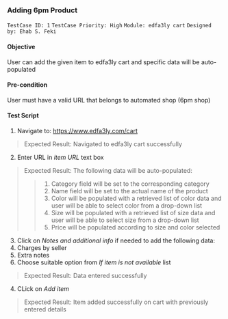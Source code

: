 ### Adding 6pm Product 
```TestCase ID: 1```
```TestCase Priority: High```
```Module: edfa3ly cart```
```Designed by: Ehab S. Feki```

#### Objective
User can add the given item to edfa3ly cart and specific data will be auto-populated
#### Pre-condition
User must have a valid URL that belongs to automated shop (6pm shop)
#### Test Script
1. Navigate to: https://www.edfa3ly.com/cart
> Expected Result: Navigated to edfa3ly cart successfully
2. Enter URL in *item URL* text box
> Expected Result: The following data will be auto-populated:
>> 1. Category field will be set to the corresponding category
>> 2. Name field will be set to the actual name of the product
>> 3. Color will be populated with a retrieved list of color data and user will be able to select color from a drop-down list
>> 4. Size will be populated with a retrieved list of size data and user will be able to select size from a drop-down list
>> 5. Price will be populated according to size and color selected
3. Click on *Notes and additional info* if needed to add the following data:
1. Charges by seller
2. Extra notes
3. Choose suitable option from *If item is not available* list
> Expected Result: Data entered successfully
4. CLick on *Add item*
> Expected Result: Item added successfully on cart with previously entered details 
